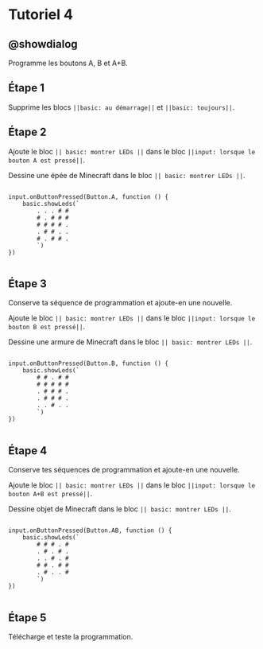 # Tutoriel 4

## @showdialog

Programme les boutons A, B et A+B.

## Étape 1

Supprime les blocs ``||basic: au démarrage||`` et ``||basic: toujours||``.

## Étape 2

Ajoute le bloc ``|| basic: montrer LEDs ||`` dans le bloc ``||input: lorsque le bouton A est pressé||``.

Dessine une épée de Minecraft dans le bloc ``|| basic: montrer LEDs ||``.

```blocks

input.onButtonPressed(Button.A, function () {
    basic.showLeds(`
        . . . # #
        # . # # #
        # # # # .
        . # # . .
        # . # # .
        `)
})


```

## Étape 3

Conserve ta séquence de programmation et ajoute-en une nouvelle.

Ajoute le bloc ``|| basic: montrer LEDs ||`` dans le bloc ``||input: lorsque le bouton B est pressé||``.

Dessine une armure de Minecraft dans le bloc ``|| basic: montrer LEDs ||``.

```blocks

input.onButtonPressed(Button.B, function () {
    basic.showLeds(`
        # # . # #
        # # # # #
        . # # # .
        . # # # .
        . . # . .
        `)
})


```

## Étape 4

Conserve tes séquences de programmation et ajoute-en une nouvelle.

Ajoute le bloc ``|| basic: montrer LEDs ||`` dans le bloc ``||input: lorsque le bouton A+B est pressé||``.

Dessine objet de Minecraft dans le bloc ``|| basic: montrer LEDs ||``.

```blocks

input.onButtonPressed(Button.AB, function () {
    basic.showLeds(`
        # # # . #
        . # . # .
        . . # . #
        # # . # #
        . # . . #
        `)
})


```

## Étape 5

Télécharge et teste la programmation.